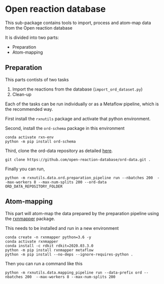 # Open reaction database

This sub-package contains tools to import, process and atom-map data from the Open reaction database

It is divided into two parts:
- Preparation
- Atom-mapping


## Preparation

This parts contists of two tasks
1. Import the reactions from the database (`import_ord_dataset.py`)
2. Clean-up

Each of the tasks can be run individually or as a Metaflow pipeline, which is the recommended way.

First install the `rxnutils` package and activate that python environment. 

Second, install the `ord-schema` package in this environment

    conda activate rxn-env
    python -m pip install ord-schema

Third, clone the ord-data repository as detailed [here](https://github.com/Open-Reaction-Database/ord-data).

    git clone https://github.com/open-reaction-database/ord-data.git .

Finally you can run, 

    python -m rxnutils.data.ord.preparation_pipeline run --nbatches 200  --max-workers 8 --max-num-splits 200 --ord-data ORD_DATA_REPOSITORY_FOLDER


## Atom-mapping

This part will atom-map the data prepared by the preparation pipeline using the [rxnmapper](https://github.com/rxn4chemistry/rxnmapper) package.

This needs to be installed and run in a new environment

    conda create -n rxnmapper python=3.6 -y
    conda activate rxnmapper
    conda install -c rdkit rdkit=2020.03.3.0
    python -m pip install rxnmapper metaflow
    python -m pip install --no-deps --ignore-requires-python . 

Then you can run a command like this

    python -m rxnutils.data.mapping_pipeline run --data-prefix ord --nbatches 200  --max-workers 8 --max-num-splits 200



